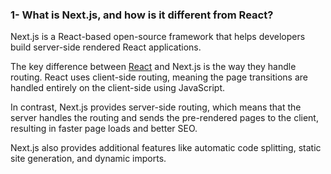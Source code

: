 
### 1- What is Next.js, and how is it different from React?

Next.js is a React-based open-source framework that helps developers build server-side rendered React applications.

  

The key difference between [React](https://hackernoon.com/tagged/react?ref=hackernoon.com) and Next.js is the way they handle routing. React uses client-side routing, meaning the page transitions are handled entirely on the client-side using JavaScript.

  

In contrast, Next.js provides server-side routing, which means that the server handles the routing and sends the pre-rendered pages to the client, resulting in faster page loads and better SEO.

Next.js also provides additional features like automatic code splitting, static site generation, and dynamic imports.